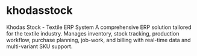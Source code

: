 # khodasstock
Khodas Stock - Textile ERP System A comprehensive ERP solution tailored for the textile industry. Manages inventory, stock tracking, production workflow, purchase planning, job-work, and billing with real-time data and multi-variant SKU support.
